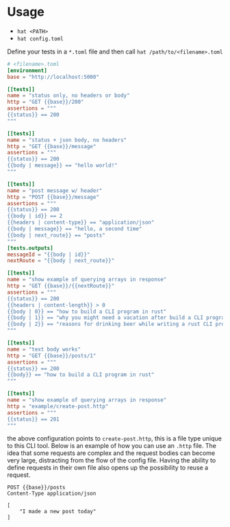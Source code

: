# Usage

- `hat <PATH>`
- `hat config.toml`

Define your tests in a `*.toml` file and then call `hat /path/to/<filename>.toml`

```toml
# <filename>.toml
[environment]
base = "http://localhost:5000"

[[tests]]
name = "status only, no headers or body"
http = "GET {{base}}/200"
assertions = """
{{status}} == 200
"""

[[tests]]
name = "status + json body, no headers"
http = "GET {{base}}/message"
assertions = """
{{status}} == 200
{{body | message}} == "hello world!"
"""

[[tests]]
name = "post message w/ header"
http = "POST {{base}}/message"
assertions = """
{{status}} == 200
{{body | id}} == 2
{{headers | content-type}} == "application/json"
{{body | message}} == "hello, a second time"
{{body | next_route}} == "posts"
"""
[tests.outputs]
messageId = "{{body | id}}"
nextRoute = "{{body | next_route}}"

[[tests]]
name = "show example of querying arrays in response"
http = "GET {{base}}/{{nextRoute}}"
assertions = """
{{status}} == 200
{{headers | content-length}} > 0
{{body | 0}} == "how to build a CLI program in rust"
{{body | 1}} == "why you might need a vacation after build a CLI program in rust"
{{body | 2}} == "reasons for drinking beer while writing a rust CLI program"
"""

[[tests]]
name = "text body works"
http = "GET {{base}}/posts/1"
assertions = """
{{status}} == 200
{{body}} == "how to build a CLI program in rust"
"""

[[tests]]
name = "show example of querying arrays in response"
http = "example/create-post.http"
assertions = """
{{status}} == 201
"""
```

the above configuration points to `create-post.http`, this is a file type unique to this CLI tool. Below is an example of how you can use an `.http` file. The idea that some requests are complex and the request bodies can become very large, distracting from the flow of the config file. Having the ability to define requests in their own file also opens up the possibility to reuse a request.

```
POST {{base}}/posts
Content-Type application/json

[
    "I made a new post today"
]
```
